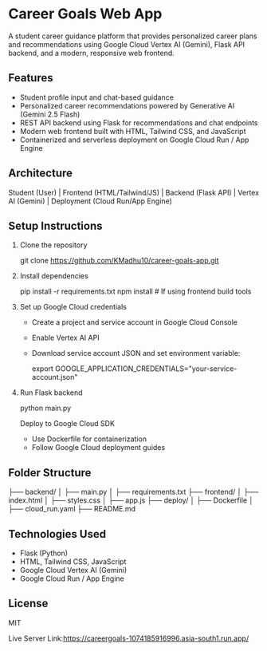
# Career Goals Web App

A student career guidance platform that provides personalized career plans and recommendations using Google Cloud Vertex AI (Gemini), Flask API backend, and a modern, responsive web frontend.

## Features

- Student profile input and chat-based guidance
- Personalized career recommendations powered by Generative AI (Gemini 2.5 Flash)
- REST API backend using Flask for recommendations and chat endpoints
- Modern web frontend built with HTML, Tailwind CSS, and JavaScript
- Containerized and serverless deployment on Google Cloud Run / App Engine

 ## Architecture


Student (User)
      |
Frontend (HTML/Tailwind/JS)
      |
Backend (Flask API)
      |
Vertex AI (Gemini)
      |
Deployment (Cloud Run/App Engine)


## Setup Instructions

1. Clone the repository
   
   git clone https://github.com/KMadhu10/career-goals-app.git
   

2. Install dependencies
   
   pip install -r requirements.txt
   npm install        # If using frontend build tools
   

3. Set up Google Cloud credentials
   - Create a project and service account in Google Cloud Console
   - Enable Vertex AI API
   - Download service account JSON and set environment variable:
     
     export GOOGLE_APPLICATION_CREDENTIALS="your-service-account.json"
     

4. Run Flask backend
   
   python main.py
   

   Deploy to Google Cloud SDK
   - Use Dockerfile for containerization
   - Follow Google Cloud deployment guides

## Folder Structure


├── backend/
│   ├── main.py
│   ├── requirements.txt
├── frontend/
│   ├── index.html
│   ├── styles.css
│   ├── app.js
├── deploy/
│   ├── Dockerfile
│   ├── cloud_run.yaml
├── README.md


## Technologies Used

- Flask (Python)
- HTML, Tailwind CSS, JavaScript
- Google Cloud Vertex AI (Gemini)
- Google Cloud Run / App Engine



## License

MIT


Live Server Link:https://careergoals-1074185916996.asia-south1.run.app/
